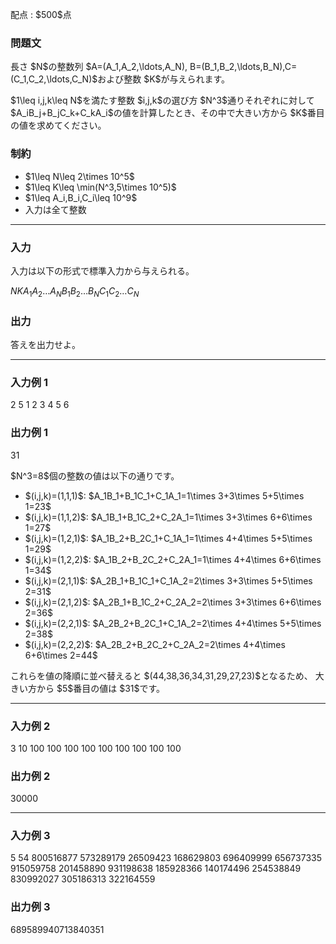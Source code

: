
<div>

<span>

<span>

<p>
配点 : $500$点
</p>

<div>

<section>

### **問題文**

<p>
長さ $N$の整数列 $A=(A_1,A_2,\ldots,A_N), B=(B_1,B_2,\ldots,B_N),C=(C_1,C_2,\ldots,C_N)$および整数 $K$が与えられます。
</p>

<p>
$1\leq i,j,k\leq N$を満たす整数 $i,j,k$の選び方 $N^3$通りそれぞれに対して $A_iB_j+B_jC_k+C_kA_i$の値を計算したとき、その中で大きい方から $K$番目の値を求めてください。
</p>

</section>

</div>

<div>

<section>

### **制約**

<ul>

<li>
$1\leq N\leq 2\times 10^5$
</li>

<li>
$1\leq K\leq \min(N^3,5\times 10^5)$
</li>

<li>
$1\leq A_i,B_i,C_i\leq 10^9$
</li>

<li>
入力は全て整数
</li>

</ul>

</section>

</div>

---

<div>

<div>

<section>

### **入力**

<p>
入力は以下の形式で標準入力から与えられる。
</p>

<div>

$N$$K$$A_1$$A_2$$\ldots$$A_N$$B_1$$B_2$$\ldots$$B_N$$C_1$$C_2$$\ldots$$C_N$
</div>

</section>

</div>

<div>

<section>

### **出力**

<p>
答えを出力せよ。
</p>

</section>

</div>

</div>

---

<div>

<section>

### **入力例 1**

<div>

2 5
1 2
3 4
5 6

</div>

</section>

</div>

<div>

<section>

### **出力例 1**

<div>

31

</div>

<p>
$N^3=8$個の整数の値は以下の通りです。
</p>

<ul>

<li>
$(i,j,k)=(1,1,1)$: $A_1B_1+B_1C_1+C_1A_1=1\times 3+3\times 5+5\times 1=23$
</li>

<li>
$(i,j,k)=(1,1,2)$: $A_1B_1+B_1C_2+C_2A_1=1\times 3+3\times 6+6\times 1=27$
</li>

<li>
$(i,j,k)=(1,2,1)$: $A_1B_2+B_2C_1+C_1A_1=1\times 4+4\times 5+5\times 1=29$
</li>

<li>
$(i,j,k)=(1,2,2)$: $A_1B_2+B_2C_2+C_2A_1=1\times 4+4\times 6+6\times 1=34$
</li>

<li>
$(i,j,k)=(2,1,1)$: $A_2B_1+B_1C_1+C_1A_2=2\times 3+3\times 5+5\times 2=31$
</li>

<li>
$(i,j,k)=(2,1,2)$: $A_2B_1+B_1C_2+C_2A_2=2\times 3+3\times 6+6\times 2=36$
</li>

<li>
$(i,j,k)=(2,2,1)$: $A_2B_2+B_2C_1+C_1A_2=2\times 4+4\times 5+5\times 2=38$
</li>

<li>
$(i,j,k)=(2,2,2)$: $A_2B_2+B_2C_2+C_2A_2=2\times 4+4\times 6+6\times 2=44$
</li>

</ul>

<p>
これらを値の降順に並べ替えると $(44,38,36,34,31,29,27,23)$となるため、 大きい方から $5$番目の値は $31$です。
</p>

</section>

</div>

---

<div>

<section>

### **入力例 2**

<div>

3 10
100 100 100
100 100 100
100 100 100

</div>

</section>

</div>

<div>

<section>

### **出力例 2**

<div>

30000

</div>

</section>

</div>

---

<div>

<section>

### **入力例 3**

<div>

5 54
800516877 573289179 26509423 168629803 696409999
656737335 915059758 201458890 931198638 185928366
140174496 254538849 830992027 305186313 322164559

</div>

</section>

</div>

<div>

<section>

### **出力例 3**

<div>

689589940713840351

</div>

</section>

</div>

</span>

</span>

</div>
